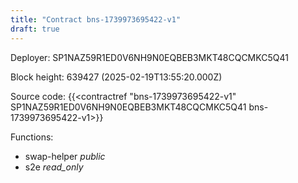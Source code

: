 ```yaml
---
title: "Contract bns-1739973695422-v1"
draft: true
---
```

Deployer: SP1NAZ59R1ED0V6NH9N0EQBEB3MKT48CQCMKC5Q41


 



Block height: 639427 (2025-02-19T13:55:20.000Z)

Source code: {{<contractref "bns-1739973695422-v1" SP1NAZ59R1ED0V6NH9N0EQBEB3MKT48CQCMKC5Q41 bns-1739973695422-v1>}}

Functions:

* swap-helper _public_
* s2e _read_only_
